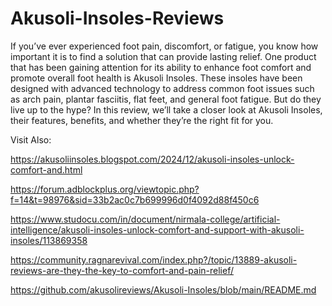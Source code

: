# Akusoli-Insoles-Reviews

If you’ve ever experienced foot pain, discomfort, or fatigue, you know how important it is to find a solution that can provide lasting relief. One product that has been gaining attention for its ability to enhance foot comfort and promote overall foot health is Akusoli Insoles. These insoles have been designed with advanced technology to address common foot issues such as arch pain, plantar fasciitis, flat feet, and general foot fatigue. But do they live up to the hype? In this review, we’ll take a closer look at Akusoli Insoles, their features, benefits, and whether they’re the right fit for you.

Visit Also:

https://akusoliinsoles.blogspot.com/2024/12/akusoli-insoles-unlock-comfort-and.html

https://forum.adblockplus.org/viewtopic.php?f=14&t=98976&sid=33b2ac0c7b699996d0f4092d88f450c6

https://www.studocu.com/in/document/nirmala-college/artificial-intelligence/akusoli-insoles-unlock-comfort-and-support-with-akusoli-insoles/113869358

https://community.ragnarevival.com/index.php?/topic/13889-akusoli-reviews-are-they-the-key-to-comfort-and-pain-relief/

https://github.com/akusolireviews/Akusoli-Insoles/blob/main/README.md
